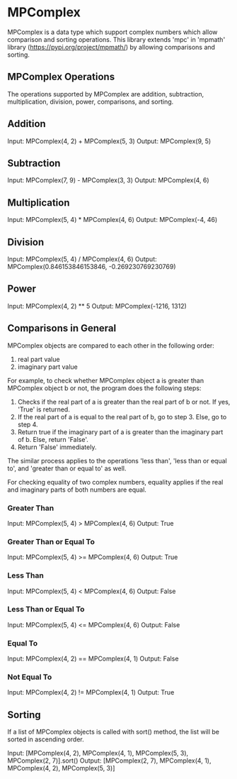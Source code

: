 # MPComplex

MPComplex is a data type which support complex numbers which allow comparison and sorting operations. This library 
extends 'mpc' in 'mpmath' library (https://pypi.org/project/mpmath/) by allowing comparisons and sorting.

## MPComplex Operations

The operations supported by MPComplex are addition, subtraction, multiplication, division, power, comparisons, and 
sorting.

## Addition

Input: MPComplex(4, 2) + MPComplex(5, 3)
Output: MPComplex(9, 5)

## Subtraction

Input: MPComplex(7, 9) - MPComplex(3, 3)
Output: MPComplex(4, 6)

## Multiplication

Input: MPComplex(5, 4) * MPComplex(4, 6)
Output: MPComplex(-4, 46)

## Division

Input: MPComplex(5, 4) / MPComplex(4, 6)
Output: MPComplex(0.846153846153846, -0.269230769230769)

## Power

Input: MPComplex(4, 2) ** 5
Output: MPComplex(-1216, 1312)

## Comparisons in General

MPComplex objects are compared to each other in the following order:

1. real part value
2. imaginary part value

For example, to check whether MPComplex object a is greater than MPComplex object b or not, the program 
does the following steps:

1. Checks if the real part of a is greater than the real part of b or not. If yes, 'True' is returned.
2. If the real part of a is equal to the real part of b, go to step 3. Else, go to step 4.
3. Return true if the imaginary part of a is greater than the imaginary part of b. Else, return 'False'.
4. Return 'False' immediately.

The similar process applies to the operations 'less than', 'less than or equal to', and 'greater than or equal to'
as well.

For checking equality of two complex numbers, equality applies if the real and imaginary parts of both numbers are
equal.

### Greater Than

Input: MPComplex(5, 4) > MPComplex(4, 6)
Output: True

### Greater Than or Equal To

Input: MPComplex(5, 4) >= MPComplex(4, 6)
Output: True

### Less Than

Input: MPComplex(5, 4) < MPComplex(4, 6)
Output: False

### Less Than or Equal To

Input: MPComplex(5, 4) <= MPComplex(4, 6)
Output: False

### Equal To

Input: MPComplex(4, 2) == MPComplex(4, 1)
Output: False

### Not Equal To

Input: MPComplex(4, 2) != MPComplex(4, 1)
Output: True

## Sorting

If a list of MPComplex objects is called with sort() method, the list will be sorted in ascending order.

Input: [MPComplex(4, 2), MPComplex(4, 1), MPComplex(5, 3), MPComplex(2, 7)].sort()
Output: [MPComplex(2, 7), MPComplex(4, 1), MPComplex(4, 2), MPComplex(5, 3)]
